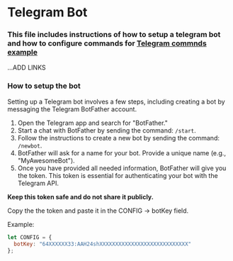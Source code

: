 # Telegram Bot

### This file includes instructions of how to setup a telegram bot and how to configure commands for [Telegram commnds example](/control-with-telegram.js)

...ADD LINKS

### How to setup the bot

Setting up a Telegram bot involves a few steps, including creating a bot by messaging the Telegram BotFather account.

1. Open the Telegram app and search for "BotFather."
2. Start a chat with BotFather by sending the command: `/start`.
3. Follow the instructions to create a new bot by sending the command: `/newbot`.
4. BotFather will ask for a name for your bot. Provide a unique name (e.g., "MyAwesomeBot").
4. Once you have provided all needed information, BotFather will give you the token. This token is essential for authenticating your bot with the Telegram API. 

**Keep this token safe and do not share it publicly.**

Copy the the token and paste it in the CONFIG -> botKey field. 

Example: 
```javascript
let CONFIG = {
  botKey: "64XXXXXX33:AAH24shXXXXXXXXXXXXXXXXXXXXXXXXXXXX"
};
```